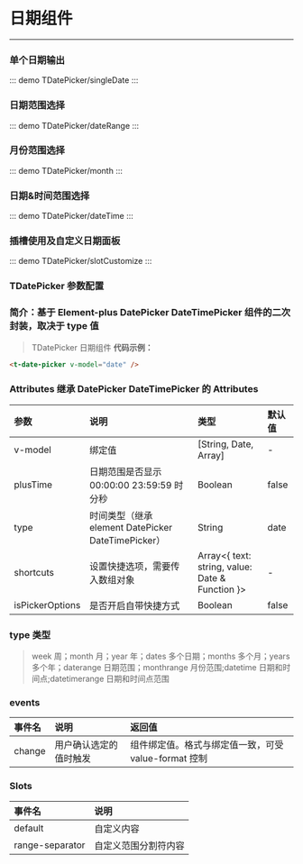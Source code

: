 # 日期组件

---

### 单个日期输出

::: demo
TDatePicker/singleDate
:::

### 日期范围选择

::: demo
TDatePicker/dateRange
:::

### 月份范围选择

::: demo
TDatePicker/month
:::

### 日期&时间范围选择

::: demo
TDatePicker/dateTime
:::

### 插槽使用及自定义日期面板

::: demo
TDatePicker/slotCustomize
:::

### TDatePicker 参数配置

### 简介：基于 Element-plus DatePicker DateTimePicker 组件的二次封装，取决于 type 值

> TDatePicker 日期组件 **代码示例：**

```html
<t-date-picker v-model="date" />
```

### Attributes 继承 DatePicker DateTimePicker 的 Attributes

| 参数            | 说明                                               | 类型                                            | 默认值 |
| :-------------- | :------------------------------------------------- | :---------------------------------------------- | :----- |
| v-model         | 绑定值                                             | [String, Date, Array]                           | -      |
| plusTime        | 日期范围是否显示 00:00:00 23:59:59 时分秒          | Boolean                                         | false  |
| type            | 时间类型（继承 element DatePicker DateTimePicker） | String                                          | date   |
| shortcuts       | 设置快捷选项，需要传入数组对象                     | Array<{ text: string, value: Date & Function }> | -      |
| isPickerOptions | 是否开启自带快捷方式                               | Boolean                                         | false  |

### type 类型

> week 周；month 月；year 年；dates 多个日期；months 多个月；years 多个年；daterange 日期范围；monthrange 月份范围;datetime 日期和时间点;datetimerange 日期和时间点范围

### events

| 事件名 | 说明                   | 返回值                                               |
| :----- | :--------------------- | :--------------------------------------------------- |
| change | 用户确认选定的值时触发 | 组件绑定值。格式与绑定值一致，可受 value-format 控制 |

### Slots

| 事件名          | 说明                 |
| :-------------- | :------------------- |
| default         | 自定义内容           |
| range-separator | 自定义范围分割符内容 |
